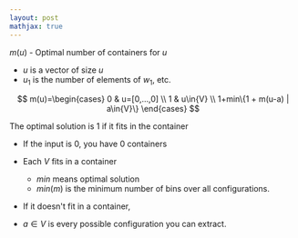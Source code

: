 ```yaml
---
layout: post
mathjax: true
---
```


$m(u)$ - Optimal number of containers for $u$
* $u$ is a vector of size $u$
* $u_1$ is the number of elements of $w_1$, etc.

$$
m(u)=\begin{cases}
0 & u=[0,...,0] \\
1 & u\in{V} \\
1+min\{1 + m(u-a) | a\in{V}\}
\end{cases}
$$

The optimal solution is 1 if it fits in the container
* If the input is 0, you have 0 containers

* Each $V$ fits in a container
    * $min$ means optimal solution
    * $min(m)$ is the minimum number of bins over all configurations.
* If it doesn't fit in a container, 
* $a\in{V}$ is every possible configuration you can extract.